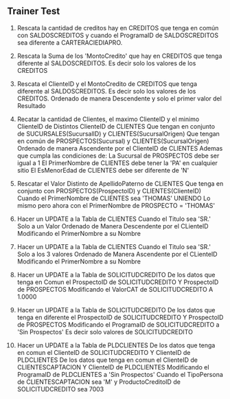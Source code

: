 ## Trainer Test

1. Rescata la cantidad de creditos hay en CREDITOS que tenga en común con SALDOSCREDITOS
   y cuando el ProgramaID de SALDOSCREDITOS sea diferente a CARTERACIEDIAPRO.

2. Rescata la Suma de los 'MontoCredito' que hay en CREDITOS que tenga diferente al SALDOSCREDITOS.
   Es decir solo los valores de los CREDITOS

3. Rescata el ClienteID y el MontoCredito de CREDITOS que tenga diferente al SALDOSCREDITOS.
   Es decir solo los valores de los CREDITOS.
   Ordenado de manera Descendente y solo el primer valor del Resultado

4. Recatar la cantidad de Clientes, el maximo ClienteID y el minimo ClienteID de Distintos ClienteID de CLIENTES
   Que tengan en conjunto de SUCURSALES(SucursalID) y CLIENTES(SucursalOrigen)
   Que tengan en común de PROSPECTOS(Sucursal) y CLIENTES(SucursalOrigen)
   Ordenado de manera Ascendente por el ClienteID de CLIENTES
   Ademas que cumpla las condiciones de:
   La Sucursal de PROSPECTOS debe ser igual a 1
   El PrimerNombre de CLIENTES debe tener la 'PA' en cualquier sitio
   El EsMenorEdad de CLIENTES debe ser diferente de 'N'

5. Rescatar el Valor Distinto de ApellidoPaterno de CLIENTES
   Que tenga en conjunto con PROSPECTOS(ProspectoID) y CLIENTES(ClienteID)
   Cuando el PrimerNombre de CLIENTES sea 'THOMAS'
   UNIENDO Lo mismo pero ahora con el PrimerNombre de PROSPECTO = 'THOMAS'
6. Hacer un UPDATE a la Tabla de CLIENTES Cuando el Titulo sea 'SR.'
   Solo a un Valor Ordenado de Manera Descendente por el CLienteID
   Modificando el PrimerNombre a su Nombre

7. Hacer un UPDATE a la Tabla de CLIENTES Cuando el Titulo sea 'SR.'
   Solo a los 3 valores Ordenado de Manera Ascendente por el CLienteID
   Modificando el PrimerNombre a su Nombre

8. Hacer un UPDATE a la Tabla de SOLICITUDCREDITO
   De los datos que tenga en Comun el ProspectoID de SOLICITUDCREDITO Y ProspectoID de PROSPECTOS
   Modificando el ValorCAT de SOLICITUDCREDITO A 1.0000

9. Hacer un UPDATE a la Tabla de SOLICITUDCREDITO
   De los datos que tenga en diferente el ProspectoID de SOLICITUDCREDITO Y ProspectoID de PROSPECTOS
   Modificando el ProgramaID de SOLICITUDCREDITO a 'Sin Prospectos'
   Es decir solo valores de SOLICITUDCREDITO

10. Hacer un UPDATE a la Tabla de PLDCLIENTES
    De los datos que tenga en comun el ClienteID de SOLICITUDCREDITO Y ClienteID de PLDCLIENTES
    De los datos que tenga en comun el ClienteID de CLIENTESCAPTACION Y ClienteID de PLDCLIENTES
    Modificando el ProgramaID de PLDCLIENTES a 'Sin Prospectos'
    Cuando el TipoPersona de CLIENTESCAPTACION sea 'M' y ProductoCreditoID de SOLICITUDCREDITO sea 7003
